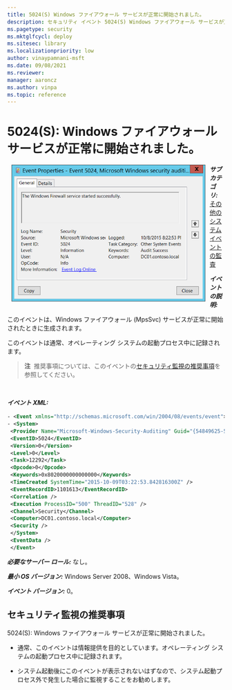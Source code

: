 ```yaml
---
title: 5024(S) Windows ファイアウォール サービスが正常に開始されました。
description: セキュリティ イベント 5024(S) Windows ファイアウォール サービスが正常に開始されました。について説明します。
ms.pagetype: security
ms.mktglfcycl: deploy
ms.sitesec: library
ms.localizationpriority: low
author: vinaypamnani-msft
ms.date: 09/08/2021
ms.reviewer: 
manager: aaroncz
ms.author: vinpa
ms.topic: reference
---
```


# 5024(S): Windows ファイアウォール サービスが正常に開始されました。


<img src="images/event-5024.png" alt="Event 5024 illustration" width="449" height="317" hspace="10" align="left" />

***サブカテゴリ:***&nbsp;[その他のシステム イベントの監査](audit-other-system-events.md)

***イベントの説明:***

このイベントは、Windows ファイアウォール (MpsSvc) サービスが正常に開始されたときに生成されます。

このイベントは通常、オペレーティング システムの起動プロセス中に記録されます。

> **注**&nbsp;&nbsp;推奨事項については、このイベントの[セキュリティ監視の推奨事項](#security-monitoring-recommendations)を参照してください。

<br clear="all">

***イベント XML:***
```xml
- <Event xmlns="http://schemas.microsoft.com/win/2004/08/events/event">
- <System>
 <Provider Name="Microsoft-Windows-Security-Auditing" Guid="{54849625-5478-4994-A5BA-3E3B0328C30D}" /> 
 <EventID>5024</EventID> 
 <Version>0</Version> 
 <Level>0</Level> 
 <Task>12292</Task> 
 <Opcode>0</Opcode> 
 <Keywords>0x8020000000000000</Keywords> 
 <TimeCreated SystemTime="2015-10-09T03:22:53.842816300Z" /> 
 <EventRecordID>1101613</EventRecordID> 
 <Correlation /> 
 <Execution ProcessID="500" ThreadID="528" /> 
 <Channel>Security</Channel> 
 <Computer>DC01.contoso.local</Computer> 
 <Security /> 
 </System>
 <EventData /> 
 </Event>

```

***必要なサーバー ロール:*** なし。

***最小 OS バージョン:*** Windows Server 2008、Windows Vista。

***イベント バージョン:*** 0。

## セキュリティ監視の推奨事項

5024(S): Windows ファイアウォール サービスが正常に開始されました。

-   通常、このイベントは情報提供を目的としています。オペレーティング システムの起動プロセス中に記録されます。

-   システム起動後にこのイベントが表示されないはずなので、システム起動プロセス外で発生した場合に監視することをお勧めします。
